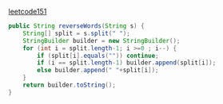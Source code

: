 [leetcode151](https://leetcode-cn.com/problems/reverse-words-in-a-string/)



```java
public String reverseWords(String s) {
    String[] split = s.split(" ");
    StringBuilder builder = new StringBuilder();
    for (int i = split.length-1; i >=0 ; i--) {
        if (split[i].equals("")) continue;
        if (i == split.length-1) builder.append(split[i]);
        else builder.append(" "+split[i]);
    }
    return builder.toString();
}
```